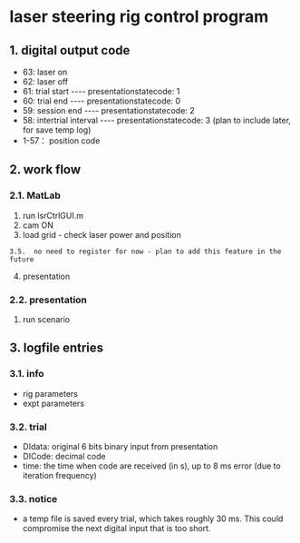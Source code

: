 # laser steering rig control program

## 1. digital output code
* 63: laser on
* 62: laser off
* 61: trial start ---- presentationstatecode: 1
* 60: trial end   ---- presentationstatecode: 0
* 59: session end ---- presentationstatecode: 2
* 58: intertrial interval ---- presentationstatecode: 3 (plan to include later, for save temp log)
* 1-57： position code


## 2. work flow
### 2.1. MatLab

  1) run lsrCtrlGUI.m
  2) cam ON
  3) load grid
    - check laser power and position
    
    3.5.  no need to register for now - plan to add this feature in the future
  
  4) presentation
  
### 2.2. presentation

  1) run scenario


## 3. logfile entries
### 3.1. info
- rig parameters 
- expt parameters
### 3.2. trial
- DIdata: original 6 bits binary input from presentation
- DICode: decimal code
- time: the time when code are received (in s), up to 8 ms error (due to iteration frequency)
### 3.3. notice
- a temp file is saved every trial, which takes roughly 30 ms. This could compromise the next digital input that is too short.
